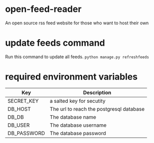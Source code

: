# open-feed-reader
An open source rss feed website for those who want to host their own


# update feeds command
Run this command to update all feeds.
`python manage.py refreshfeeds`


# required environment variables
| Key | Description |
| ----------- | ----------- |
| SECRET_KEY | a salted key for secutity |
| DB_HOST | The url to reach the postgresql database |
| DB_DB | The database name |
| DB_USER | The database username |
| DB_PASSWORD | The database password |
